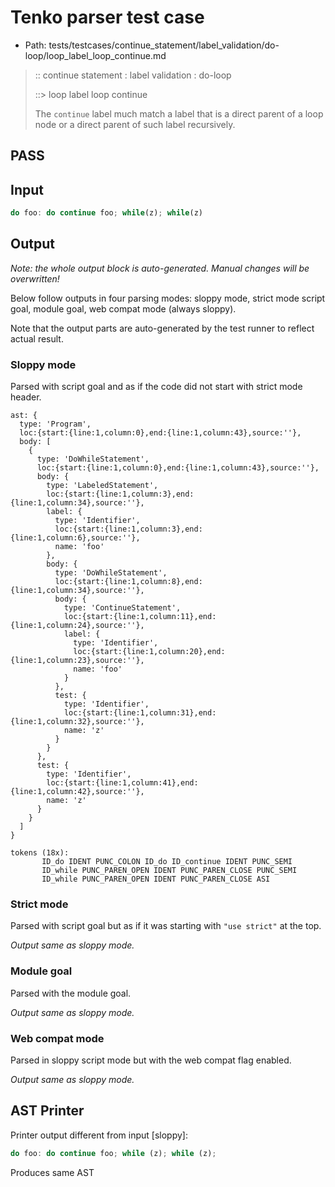 # Tenko parser test case

- Path: tests/testcases/continue_statement/label_validation/do-loop/loop_label_loop_continue.md

> :: continue statement : label validation : do-loop
>
> ::> loop label loop continue
>
> The `continue` label much match a label that is a direct parent of a loop node or a direct parent of such label recursively.

## PASS

## Input

`````js
do foo: do continue foo; while(z); while(z)
`````

## Output

_Note: the whole output block is auto-generated. Manual changes will be overwritten!_

Below follow outputs in four parsing modes: sloppy mode, strict mode script goal, module goal, web compat mode (always sloppy).

Note that the output parts are auto-generated by the test runner to reflect actual result.

### Sloppy mode

Parsed with script goal and as if the code did not start with strict mode header.

`````
ast: {
  type: 'Program',
  loc:{start:{line:1,column:0},end:{line:1,column:43},source:''},
  body: [
    {
      type: 'DoWhileStatement',
      loc:{start:{line:1,column:0},end:{line:1,column:43},source:''},
      body: {
        type: 'LabeledStatement',
        loc:{start:{line:1,column:3},end:{line:1,column:34},source:''},
        label: {
          type: 'Identifier',
          loc:{start:{line:1,column:3},end:{line:1,column:6},source:''},
          name: 'foo'
        },
        body: {
          type: 'DoWhileStatement',
          loc:{start:{line:1,column:8},end:{line:1,column:34},source:''},
          body: {
            type: 'ContinueStatement',
            loc:{start:{line:1,column:11},end:{line:1,column:24},source:''},
            label: {
              type: 'Identifier',
              loc:{start:{line:1,column:20},end:{line:1,column:23},source:''},
              name: 'foo'
            }
          },
          test: {
            type: 'Identifier',
            loc:{start:{line:1,column:31},end:{line:1,column:32},source:''},
            name: 'z'
          }
        }
      },
      test: {
        type: 'Identifier',
        loc:{start:{line:1,column:41},end:{line:1,column:42},source:''},
        name: 'z'
      }
    }
  ]
}

tokens (18x):
       ID_do IDENT PUNC_COLON ID_do ID_continue IDENT PUNC_SEMI
       ID_while PUNC_PAREN_OPEN IDENT PUNC_PAREN_CLOSE PUNC_SEMI
       ID_while PUNC_PAREN_OPEN IDENT PUNC_PAREN_CLOSE ASI
`````

### Strict mode

Parsed with script goal but as if it was starting with `"use strict"` at the top.

_Output same as sloppy mode._

### Module goal

Parsed with the module goal.

_Output same as sloppy mode._

### Web compat mode

Parsed in sloppy script mode but with the web compat flag enabled.

_Output same as sloppy mode._

## AST Printer

Printer output different from input [sloppy]:

````js
do foo: do continue foo; while (z); while (z);
````

Produces same AST

